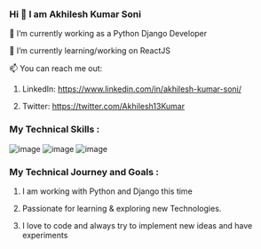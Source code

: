 ### Hi 👋 I am Akhilesh Kumar Soni

🔭 I’m currently working as a Python Django Developer

🌱 I’m currently learning/working on ReactJS

📫 You can reach me out: 

1. LinkedIn: https://www.linkedin.com/in/akhilesh-kumar-soni/

2. Twitter: https://twitter.com/Akhilesh13Kumar

### My Technical Skills :

![image](https://user-images.githubusercontent.com/61263785/119316357-7fc91b80-bc94-11eb-8126-320a39000008.png)
![image](https://user-images.githubusercontent.com/61263785/119316869-1bf32280-bc95-11eb-976c-a7780228336d.png)
![image](https://user-images.githubusercontent.com/61263785/119316611-ccacf200-bc94-11eb-84b1-bf043ba0f79a.png)


### My Technical Journey and Goals :

1. I am working with Python and Django this time

2. Passionate for learning & exploring new Technologies.

3. I love to code and always try to implement new ideas and have experiments

<!--
**AkhilWorld143/AkhilWorld143** is a ✨ _special_ ✨ repository because its `README.md` (this file) appears on your GitHub profile.

Here are some ideas to get you started:

- 🔭 I’m currently working on ...
- 🌱 I’m currently learning ...
- 👯 I’m looking to collaborate on ...
- 🤔 I’m looking for help with ...
- 💬 Ask me about ...
- 📫 How to reach me: ...
- 😄 Pronouns: ...
- ⚡ Fun fact: ...
-->
